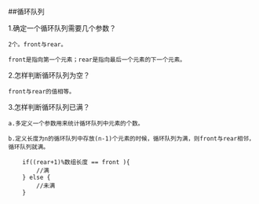 ##循环队列

1.确定一个循环队列需要几个参数？

    2个。front与rear。

    front是指向第一个元素；rear是指向最后一个元素的下一个元素。

2.怎样判断循环队列为空？

    front与rear的值相等。

3.怎样判断循环队列已满？

    a.多定义一个参数用来统计循环队列中元素的个数。

    b.定义长度为n的循环队列中存放(n-1)个元素的时候，循环队列为满，则front与rear相邻，循环队列就满。

        if((rear+1)%数组长度 == front ){
            //满
        } else {
            //未满
        }    